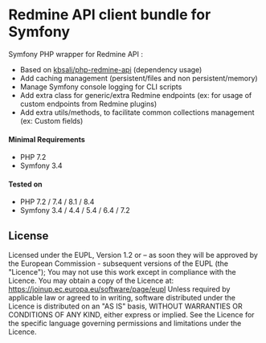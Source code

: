 Redmine API client bundle for Symfony
===================

Symfony PHP wrapper for Redmine API :

* Based on [kbsali/php-redmine-api](https://github.com/kbsali/php-redmine-api/) (dependency usage)
* Add caching management (persistent/files and non persistent/memory)
* Manage Symfony console logging for CLI scripts
* Add extra class for generic/extra Redmine endpoints (ex: for usage of custom endpoints from Redmine plugins)
* Add extra utils/methods, to facilitate common collections management (ex: Custom fields)

#### Minimal Requirements
- PHP 7.2
- Symfony 3.4

#### Tested on
- PHP 7.2 / 7.4 / 8.1 / 8.4
- Symfony 3.4 / 4.4 / 5.4 / 6.4 / 7.2

License
-------------

Licensed under the EUPL, Version 1.2 or – as soon they will be approved by the European Commission - subsequent versions of the EUPL (the "Licence"); You may not use this work except in compliance with the Licence. You may obtain a copy of the Licence at: https://joinup.ec.europa.eu/software/page/eupl Unless required by applicable law or agreed to in writing, software distributed under the Licence is distributed on an "AS IS" basis, WITHOUT WARRANTIES OR CONDITIONS OF ANY KIND, either express or implied. See the Licence for the specific language governing permissions and limitations under the Licence.
